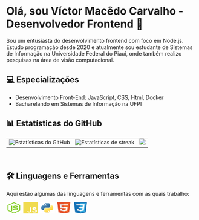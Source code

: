 # Olá, sou Víctor Macêdo Carvalho - Desenvolvedor Frontend 👋

Sou um entusiasta do desenvolvimento frontend com foco em Node.js. Estudo programação desde 2020 e atualmente sou estudante de Sistemas de Informação na Universidade Federal do Piauí, onde também realizo pesquisas na área de visão computacional.

## 💻 Especializações

- Desenvolvimento Front-End: JavaScript, CSS, Html, Docker
- Bacharelando em Sistemas de Informação na UFPI

## 📊 Estatísticas do GitHub

<table>
  <tr>
    <td>
      <img src="https://github-readme-stats.vercel.app/api?username=nomevict&theme=dark&hide_border=false&include_all_commits=false&count_private=false" alt="Estatísticas do GitHub" />
    </td>
    <td>
      <img src="https://github-readme-streak-stats.herokuapp.com/?user=nomevict&theme=dark&hide_border=false" alt="Estatísticas de streak" />
    </td>
    <td>
      <img src="https://github-readme-stats.vercel.app/api/top-langs/?username=nomevict&theme=dark&hide_border=false&include_all_commits=false&count_private=false&layout=compact" />
    </td>
  </tr>
</table>

<br>


## 🛠️ Linguagens e Ferramentas

Aqui estão algumas das linguagens e ferramentas com as quais trabalho:

<p align="left">
  <div>
  <img align="center" alt="Vini-Python" height="30" width="40" src="https://raw.githubusercontent.com/devicons/devicon/master/icons/nodejs/nodejs-original.svg">
  <img align="center" alt="Vini-Js" height="30" width="40" src="https://raw.githubusercontent.com/devicons/devicon/master/icons/javascript/javascript-plain.svg">
  <img align="center" alt="Vini-Python" height="30" width="40" src="https://raw.githubusercontent.com/devicons/devicon/master/icons/python/python-original.svg">
  <img align="center" alt="Vini-HTML" height="30" width="40" src="https://raw.githubusercontent.com/devicons/devicon/master/icons/html5/html5-original.svg">
  <img align="center" alt="Vini-CSS" height="30" width="40" src="https://raw.githubusercontent.com/devicons/devicon/master/icons/css3/css3-original.svg">
</div>
</p>


